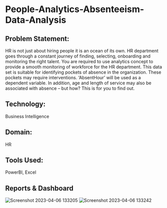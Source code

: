 # People-Analytics-Absenteeism-Data-Analysis
## Problem Statement:
HR is not just about hiring people it is an ocean of its own. HR department goes through
a constant journey of finding, selecting, onboarding and monitoring the right talent. You
are required to use analytics concept to provide a smooth monitoring of workforce for
the HR department.
This data set is suitable for identifying pockets of absence in the organization. These
pockets may require interventions. ‘AbsentHour’ will be used as a dependent variable.
In addition, age and length of service may also be associated with absence – but how?
This is for you to find out.
## Technology:
Business Intelligence
## Domain:
HR
## Tools Used:
PowerBI, Excel 
## Reports & Dashboard
![Screenshot 2023-04-06 133205](https://user-images.githubusercontent.com/91933051/230315335-c3d472d5-02d0-42d2-84bf-c0ff93aafef2.png)
![Screenshot 2023-04-06 133242](https://user-images.githubusercontent.com/91933051/230315351-7a238bcf-69f4-43fe-8712-593e282d73af.png)
